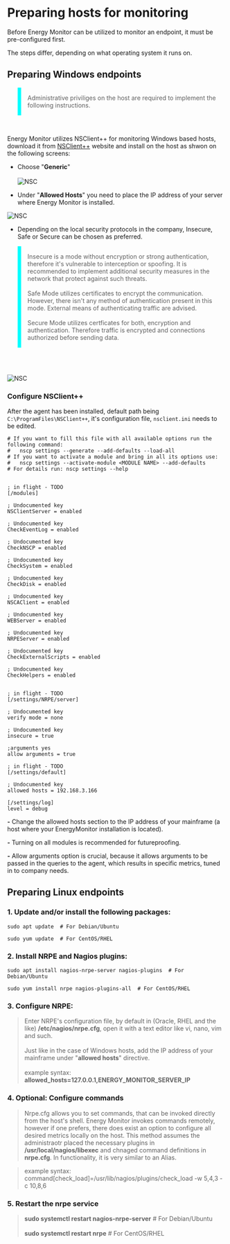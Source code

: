 # Preparing hosts for monitoring

Before Energy Monitor can be utilized to monitor an endpoint, it must be pre-configured first. 

The steps differ, depending on what operating system it runs on. 

## Preparing Windows endpoints

<blockquote style="border-left: 8px solid cyan; padding: 15px;"> Administrative priviliges on the host are required to implement the following instructions. 
</blockquote>
<br>

Energy Monitor utilizes NSClient++ for monitoring Windows based hosts, download it from [NSClient++](https://www.nsclient.org/download/) website and install on the host as shwon on the following screens:

- Choose "**Generic**"
<br></br>
 ![NSC](/media/04_01_nsc_1.png)

- Under "**Allowed Hosts**" you need to place the IP address of your server where Energy Monitor is installed.

![NSC](/media/04_01_nsc_2.png)

- Depending on the local security protocols in the company, Insecure, Safe or Secure can be chosen as preferred. 

<blockquote style="border-left: 8px solid cyan; padding: 15px;"> 
Insecure is a mode without encryption or strong authentication, therefore it's vulnerable to interception or spoofing. It is recommended to implement additional security measures in the network that protect against such threats.
<br></br>
Safe Mode utilizes certificates to encrypt the communication. However, there isn't any method of authentication present in this mode. External means of authenticating traffic are advised. 
<br></br>
Secure Mode utilizes certficates for both, encryption and authentication. Therefore traffic is encrypted and connections authorized before sending data.
</blockquote>
<br></br>

![NSC](/media/04_01_nsc_3.png)


### Configure NSClient++

After the agent has been installed, default path being `C:\ProgramFiles\NSClient++`, it's configuration file, `nsclient.ini` needs to be edited.



````
# If you want to fill this file with all available options run the following command:
#   nscp settings --generate --add-defaults --load-all
# If you want to activate a module and bring in all its options use:
#   nscp settings --activate-module <MODULE NAME> --add-defaults
# For details run: nscp settings --help


; in flight - TODO
[/modules]

; Undocumented key
NSClientServer = enabled

; Undocumented key
CheckEventLog = enabled

; Undocumented key
CheckNSCP = enabled

; Undocumented key
CheckSystem = enabled

; Undocumented key
CheckDisk = enabled

; Undocumented key
NSCAClient = enabled

; Undocumented key
WEBServer = enabled

; Undocumented key
NRPEServer = enabled

; Undocumented key
CheckExternalScripts = enabled

; Undocumented key
CheckHelpers = enabled


; in flight - TODO
[/settings/NRPE/server]

; Undocumented key
verify mode = none

; Undocumented key
insecure = true

;arguments yes
allow arguments = true

; in flight - TODO
[/settings/default]

; Undocumented key
allowed hosts = 192.168.3.166

[/settings/log]
level = debug
````

**-** Change the allowed hosts section to the IP address of your mainframe (a host where your EnergyMonitor installation is located).

**-** Turning on all modules is recommended for futureproofing. 

**-** Allow arguments option is crucial, because it allows arguments to be passed in the queries to the agent, which results in specific metrics, tuned in to company needs. 

## Preparing Linux endpoints

### 1. Update and/or install the following packages:

```
sudo apt update  # For Debian/Ubuntu

sudo yum update  # For CentOS/RHEL
```
### 2. Install NRPE and Nagios plugins:

````
sudo apt install nagios-nrpe-server nagios-plugins  # For Debian/Ubuntu

sudo yum install nrpe nagios-plugins-all  # For CentOS/RHEL
````

### 3. Configure NRPE:


> Enter NRPE's configuration file, by default in (Oracle, RHEL and the like) **/etc/nagios/nrpe.cfg**, open it with a text editor like vi, nano, vim and such.
<br></br>
> Just like in the case of Windows hosts, add the IP address of your mainframe under "**allowed hosts**" directive.
<br></br> 
> example syntax: **allowed_hosts=127.0.0.1,ENERGY_MONITOR_SERVER_IP**

### 4. Optional: Configure commands

>Nrpe.cfg allows you to set commands, that can be invoked directly from the host's shell. Energy Monitor invokes commands remotely, however if one prefers, there does exist an option to configure all desired metrics locally on the host. This method assumes the administraotr placed the necessary plugins in **/usr/local/nagios/libexec** and chnaged command definitions in **nrpe.cfg**. In functionality, it is very similar to an Alias.

> example syntax: command[check_load]=/usr/lib/nagios/plugins/check_load -w 5,4,3 -c 10,8,6

### 5. Restart the nrpe service

> **sudo systemctl restart nagios-nrpe-server**  # For Debian/Ubuntu
<br></br>
> **sudo systemctl restart nrpe**  # For CentOS/RHEL


